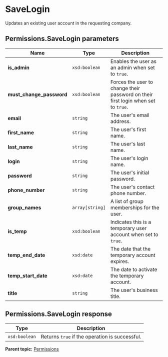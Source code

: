 # SaveLogin

Updates an existing user account in the requesting company.

## Permissions.SaveLogin parameters

|Name|Type|Description|
|----|----|-----------|
|**is_admin** |`xsd:boolean` |Enables the user as an admin when set to `true`.|
|**must_change_password** |`xsd:boolean` |Forces the user to change their password on their first login when set to `true`.|
|**email** |`string` |The user's email address.|
|**first_name** |`string` |The user's first name.|
|**last_name** |`string` |The user's last name.|
|**login** |`string` |The user's login name.|
|**password** |`string` |The user's initial password.|
|**phone_number** |`string` |The user's contact phone number.|
|**group_names** |`array[string]` |A list of group memberships for the user.|
|**is_temp** |`xsd:boolean` |Indicates this is a temporary user account when set to `true`.|
|**temp_end_date** |`xsd:date` |The date that the temporary account expires.|
|**temp_start_date** |`xsd:date` |The date to activate the temporary account.|
|**title** |`string` |The user's business title.|

## Permissions.SaveLogin response

|Type|Description|
|----|-----------|
|`xsd:boolean` |Returns `true` if the operation is successful.|

**Parent topic:** [Permissions](../../methods/permissions/r_methods_permissions.md)

